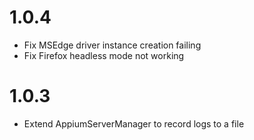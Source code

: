 # 1.0.4
* Fix MSEdge driver instance creation failing
* Fix Firefox headless mode not working

# 1.0.3
* Extend AppiumServerManager to record logs to a file